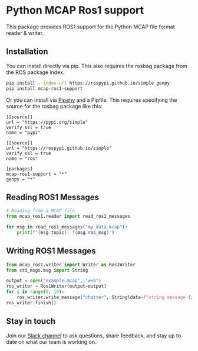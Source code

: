 # Python MCAP Ros1 support

This package provides ROS1 support for the Python MCAP file format reader &amp;
writer.

## Installation

You can install directly via pip. This also requires the rosbag package from the
ROS package index.

```bash
pip install --index-url https://rospypi.github.io/simple genpy
pip install mcap-ros1-support
```

Or you can install via [Pipenv](https://pipenv.pypa.io/en/latest/) and a
Pipfile. This requires specifying the source for the rosbag package like this:

```
[[source]]
url = "https://pypi.org/simple"
verify_ssl = true
name = "pypi"

[[source]]
url = "https://rospypi.github.io/simple"
verify_ssl = true
name = "ros"

[packages]
mcap-ros1-support = "*"
genpy = "*"
```

## Reading ROS1 Messages

```python
# Reading from a MCAP file
from mcap_ros1.reader import read_ros1_messages

for msg in read_ros1_messages("my_data.mcap"):
    print(f"{msg.topic}: f{msg.ros_msg}")
```

## Writing ROS1 Messages

```python
from mcap_ros1.writer import Writer as Ros1Writer
from std_msgs.msg import String

output = open("example.mcap", "w+b")
ros_writer = Ros1Writer(output=output)
for i in range(0, 10):
    ros_writer.write_message("chatter", String(data=f"string message {i}"))
ros_writer.finish()
```

## Stay in touch

Join our [Slack channel](https://foxglove.dev/join-slack) to ask questions,
share feedback, and stay up to date on what our team is working on.
